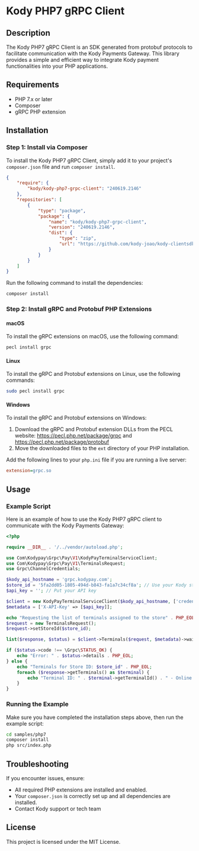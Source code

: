 # Kody PHP7 gRPC Client

## Description
The Kody PHP7 gRPC Client is an SDK generated from protobuf protocols to facilitate communication with the Kody Payments Gateway. This library provides a simple and efficient way to integrate Kody payment functionalities into your PHP applications.

## Requirements
- PHP 7.x or later
- Composer
- gRPC PHP extension

## Installation

### Step 1: Install via Composer
To install the Kody PHP7 gRPC Client, simply add it to your project's `composer.json` file and run `composer install`.

```json
{
    "require": {
        "kody/kody-php7-grpc-client": "240619.2146"
    },
    "repositories": [
        {
            "type": "package",
            "package": {
                "name": "kody/kody-php7-grpc-client",
                "version": "240619.2146",
                "dist": {
                    "type": "zip",
                    "url": "https://github.com/kody-joao/kody-clientsdk-php7/releases/download/240619_2146/kody-php7-grpc-package.zip"
                }
            }
        }
    ]
}
```

Run the following command to install the dependencies:
```bash
composer install
```

### Step 2: Install gRPC and Protobuf PHP Extensions

#### macOS
To install the gRPC extensions on macOS, use the following command:
```bash
pecl install grpc
```

#### Linux
To install the gRPC and Protobuf extensions on Linux, use the following commands:
```bash
sudo pecl install grpc
```

#### Windows
To install the gRPC and Protobuf extensions on Windows:
1. Download the gRPC and Protobuf extension DLLs from the PECL website: https://pecl.php.net/package/grpc and https://pecl.php.net/package/protobuf
2. Move the downloaded files to the `ext` directory of your PHP installation.

Add the following lines to your `php.ini` file if you are running a live server:
```ini
extension=grpc.so
```

## Usage

### Example Script
Here is an example of how to use the Kody PHP7 gRPC client to communicate with the Kody Payments Gateway:

```php
<?php

require __DIR__ . '/../vendor/autoload.php';

use Com\Kodypay\Grpc\Pay\V1\KodyPayTerminalServiceClient;
use Com\Kodypay\Grpc\Pay\V1\TerminalsRequest;
use Grpc\ChannelCredentials;

$kody_api_hostname = 'grpc.kodypay.com';
$store_id = '5fa2dd05-1805-494d-b843-fa1a7c34cf8a'; // Use your Kody store ID
$api_key = ''; // Put your API key

$client = new KodyPayTerminalServiceClient($kody_api_hostname, ['credentials' => ChannelCredentials::createSsl()]);
$metadata = ['X-API-Key' => [$api_key]];

echo "Requesting the list of terminals assigned to the store" . PHP_EOL;
$request = new TerminalsRequest();
$request->setStoreId($store_id);

list($response, $status) = $client->Terminals($request, $metadata)->wait();

if ($status->code !== \Grpc\STATUS_OK) {
    echo "Error: " . $status->details . PHP_EOL;
} else {
    echo "Terminals for Store ID: $store_id" . PHP_EOL;
    foreach ($response->getTerminals() as $terminal) {
        echo "Terminal ID: " . $terminal->getTerminalId() . " - Online: " . ($terminal->getOnline() ? 'Yes' : 'No') . PHP_EOL;
    }
}
```

### Running the Example
Make sure you have completed the installation steps above, then run the example script:

```bash
cd samples/php7
composer install
php src/index.php
```

## Troubleshooting
If you encounter issues, ensure:
- All required PHP extensions are installed and enabled.
- Your `composer.json` is correctly set up and all dependencies are installed.
- Contact Kody support or tech team

## License
This project is licensed under the MIT License.

